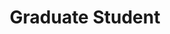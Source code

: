 ---
name: "Frances Welsh"
image: "https://research.fredhutch.org/content/stripe/bloom/en/members/_jcr_content/par/labmember_250798615/image.img.jpg/1598902331732.jpg"
title: "Graduate Student"
category: "Graduate Student"
links:
  - link: "https://www.linkedin.com/in/frances-welsh-phd"
    icon: "linkedin"
  - link: "https://github.com/fwelsh"
    icon: "github"
---
